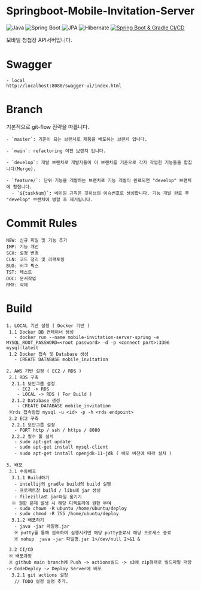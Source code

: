 
# Springboot-Mobile-Invitation-Server


![Java](https://img.shields.io/badge/Java-11-red.svg)
![Spring Boot](https://img.shields.io/badge/Spring%20Boot-2.7.6-green.svg)
![JPA](https://img.shields.io/badge/Jpa-2.7.6-green.svg)
![Hibernate](https://img.shields.io/badge/Hibernate-5.6.14-orange.svg)
[![Spring Boot & Gradle CI/CD](https://github.com/2YeongHoon/Springboot-Mobile-Invitation-Server/actions/workflows/cicd.yml/badge.svg)](https://github.com/2YeongHoon/Springboot-Mobile-Invitation-Server/actions/workflows/cicd.yml)

모바일 청첩장 API서버입니다.

# Swagger
```
- local
http://localhost:8080/swagger-ui/index.html
```
# Branch
기본적으로 git-flow 전략을 따릅니다.
```
- `master`: 기준이 되는 브랜치로 제품을 배포하는 브랜치 입니다.

- `main`: refactoring 이전 브랜치 입니다.

- `develop`: 개발 브랜치로 개발자들이 이 브랜치를 기준으로 각자 작업한 기능들을 합칩니다(Merge).

- `feature/`: 단위 기능을 개발하는 브랜치로 기능 개발이 완료되면 "develop" 브랜치에 합칩니다.
  - `${taskNum}`: 네이밍 규칙은 깃허브의 이슈번호로 생성합니다. 기능 개발 완료 후 "develop" 브랜치에 병합 후 제거됩니다.
```
# Commit Rules
```
NEW: 신규 파일 및 기능 추가
IMP: 기능 개선
SCH: 설정 변경
CLN: 코드 정리 및 리팩토링
BUG: 버그 픽스
TST: 테스트
DOC: 문서작업
RMV: 삭제
```
# Build
```
1. LOCAL 기반 설정 ( Docker 기반 )
 1.1 Docker DB 컨테이너 생성
   - docker run --name mobile-invitation-server-spring -e MYSQL_ROOT_PASSWORD=<root password> -d -p <connect port>:3306 mysql:latest
 1.2 Docker 접속 및 Database 생성
   - CREATE DATABASE mobile_invitation
```

```
2. AWS 기반 설정 ( EC2 / RDS )
 2.1 RDS 구축
  2.1.1 보안그룹 설정
    - EC2 -> RDS
    - LOCAL -> RDS ( For Build )
  2.1.2 Database 생성
    - CREATE DATABASE mobile_invitation
 ※rds 접속방법 mysql -u <id> -p -h <rds endpoint>
 2.2 EC2 구축
  2.2.1 보안그룹 설정
   - PORT http / ssh / https / 8080
  2.2.2 필수 툴 설치 
   - sudo apt-get update
   - sudo apt-get install mysql-client
   - sudo apt-get install openjdk-11-jdk ( 배포 버전에 따라 설치 )
```

```
3. 배포
 3.1 수동배포
  3.1.1 Build하기
   - intellij의 gradle build의 build 실행
   - 프로젝트창 build / libs에 jar 생성
   - filezilla로 jar파일 옮기기
  ※ 권한 문제 발생 시 해당 디렉토리에 권한 부여
   - sudo chown -R ubuntu /home/ubuntu/deploy
   - sudo chmod -R 755 /home/ubuntu/deploy
  3.1.2 배포하기
   - java -jar 파일명.jar
   ※ putty를 통해 접속하여 실행시키면 해당 putty종료시 해당 프로세스 종료
   ※ nohup  java -jar 파일명.jar 1>/dev/null 2>&1 &
   
 3.2 CI/CD
 ※ 배포과정
 ※ github main branch에 Push -> actions빌드 -> s3에 zip형태로 빌드파일 저장 -> CodeDeploy -> Deploy Server에 배포
  3.2.1 git actions 설정
   // TODO 설정 설명 추가.
```
